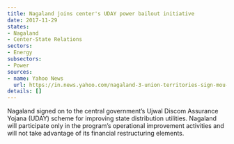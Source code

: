 ```yaml
---
title: Nagaland joins center's UDAY power bailout initiative
date: 2017-11-29
states:
- Nagaland
- Center-State Relations
sectors:
- Energy
subsectors:
- Power
sources:
- name: Yahoo News
  url: https://in.news.yahoo.com/nagaland-3-union-territories-sign-mou-join-uday-082000071.html
details: []
---
```


Nagaland signed on to the central government’s Ujwal Discom Assurance Yojana (UDAY) scheme for improving state distribution utilities. Nagaland will participate only in the program’s operational improvement activities and will not take advantage of its financial restructuring elements.
